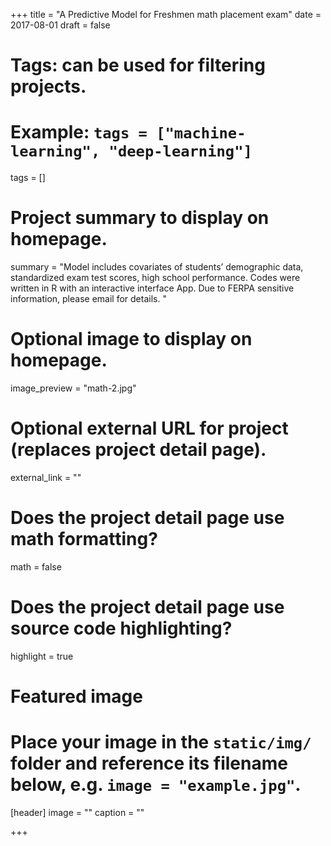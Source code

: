 +++
title = "A Predictive Model for Freshmen math placement exam"
date = 2017-08-01
draft = false

# Tags: can be used for filtering projects.
# Example: `tags = ["machine-learning", "deep-learning"]`
tags = []

# Project summary to display on homepage.
summary = "Model includes covariates of students’ demographic data, standardized exam test scores, high school performance. Codes were written in R with an interactive interface App. Due to FERPA sensitive information, please email for details. "

# Optional image to display on homepage.
image_preview = "math-2.jpg"

# Optional external URL for project (replaces project detail page).
external_link = ""

# Does the project detail page use math formatting?
math = false

# Does the project detail page use source code highlighting?
highlight = true

# Featured image
# Place your image in the `static/img/` folder and reference its filename below, e.g. `image = "example.jpg"`.
[header]
image = ""
caption = ""

+++
